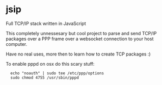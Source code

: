 # jsip
Full TCP/IP stack written in JavaScript

This completely unnessesary but cool project to parse and send TCP/IP packages over a PPP frame over a websocket connection to your host computer.

Have no real uses, more then to learn how to create TCP packages :)

To enable pppd on osx do this scary stuff:
```
  echo "noauth" | sudo tee /etc/ppp/options
  sudo chmod 4755 /usr/sbin/pppd
```
